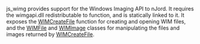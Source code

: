 js\_wimg provides support for the Windows Imaging API to nJord. It requires the wimgapi.dll redistributable to function, and is statically linked to it. It exposes the [WIMCreateFile](WIMCreateFile.md) function for creating and opening WIM files, and the [WIMFile](WIMFile.md) and [WIMImage](WIMImage.md) classes for manipulating the files and images returned by [WIMCreateFile](WIMCreateFile.md).